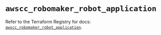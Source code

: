 # `awscc_robomaker_robot_application`

Refer to the Terraform Registry for docs: [`awscc_robomaker_robot_application`](https://registry.terraform.io/providers/hashicorp/awscc/0.70.0/docs/resources/robomaker_robot_application).

